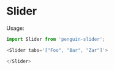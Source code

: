 # Slider

Usage:

```javascript
import Slider from 'penguin-slider';

<Slider tabs='["Foo", "Bar", "Zar"]'>

</Slider>
```
